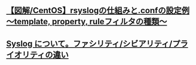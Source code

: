 ## [【図解/CentOS】rsyslogの仕組みと.confの設定例 〜template, property, ruleフィルタの種類〜](https://milestone-of-se.nesuke.com/l7protocol/syslog/rsyslog-summary/)
## [Syslog について。ファシリティ/シビアリティ/プライオリティの違い](https://turningp.jp/network_and_security/syslog-introduction)
